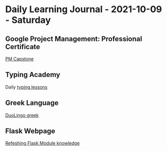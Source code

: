 # Daily Learning Journal - 2021-10-09 - Saturday

## Google Project Management: Professional Certificate

[PM Capstone](https://www.coursera.org/learn/applying-project-management/home/welcome)

## Typing Academy

Daily [typing lessons](https://www.typing.academy/typing-tutor/lessons)

## Greek Language

[DuoLingo greek](https://www.duolingo.com/learn)

## Flask Webpage

[Refeshing Flask Module knowledge](https://www.youtube.com/watch?v=Qr4QMBUPxWo)
